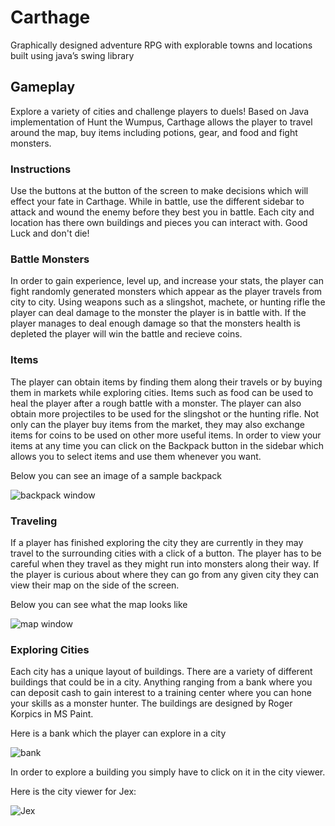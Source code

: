 # Carthage

Graphically designed adventure RPG with explorable towns and locations built using java’s swing library

## Gameplay

Explore a variety of cities and challenge players to duels!  Based on Java implementation of Hunt the Wumpus, Carthage allows the player to travel around the map, buy items including potions, gear, and food and fight monsters. 

### Instructions
Use the buttons at the button of the screen to make decisions which will effect your fate in Carthage.  While in battle, use the different sidebar to attack and wound the enemy before they best you in battle.  Each city and location has there own buildings and pieces you can interact with.  Good Luck and don't die!

### Battle Monsters
In order to gain experience, level up, and increase your stats, the player can fight randomly generated monsters which appear as the player travels from city to city.  Using weapons such as a slingshot, machete, or hunting rifle the player can deal damage to the monster the player is in battle with.  If the player manages to deal enough damage so that the monsters health is depleted the player will win the battle and recieve coins.

### Items
The player can obtain items by finding them along their travels or by buying them in markets while exploring cities.  Items such as food can be used to heal the player after a rough battle with a monster.  The player can also obtain more projectiles to be used for the slingshot or the hunting rifle.  Not only can the player buy items from the market, they may also exchange items for coins to be used on other more useful items.  In order to view your items at any time you can click on the Backpack button in the sidebar which allows you to select items and use them whenever you want.

Below you can see an image of a sample backpack

![backpack window](https://i.gyazo.com/6f3a94cbd0feb780e38232444e8ab195.png)


### Traveling
If a player has finished exploring the city they are currently in they may travel to the surrounding cities with a click of a button.  The player has to be careful when they travel as they might run into monsters along their way.  If the player is curious about where they can go from any given city they can view their map on the side of the screen.

Below you can see what the map looks like

![map window](https://i.gyazo.com/3b70a14f7d13a7be85451a41d7570763.png)


### Exploring Cities
Each city has a unique layout of buildings.  There are a variety of different buildings that could be in a city.  Anything ranging from a bank where you can deposit cash to gain interest to a training center where you can hone your skills as a monster hunter. The buildings are designed by Roger Korpics in MS Paint.

Here is a bank which the player can explore in a city

![bank](https://imgur.com/GzYne0c.png)

In order to explore a building you simply have to click on it in the city viewer.

Here is the city viewer for Jex:

![Jex](https://i.gyazo.com/7b3940de3624f629efd3d77ab1881b37.png)






